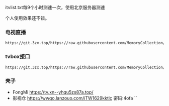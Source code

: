 itvlist.txt每9个小时测速一次，使用北京服务器测速

个人使用效果还不错。

### 电视直播
    https://git.3zx.top/https://raw.githubusercontent.com/MemoryCollection/IPTV/main/itvlist.txt
### tvbox接口
    https://git.3zx.top/https://raw.githubusercontent.com/MemoryCollection/IPTV/main/tvbox/tv.json

### 壳子
- FongMi  https://tv.xn--yhqu5zs87a.top/
- 影视仓 https://wwqo.lanzouo.com/iTW1629kktlc 密码:4ofa
``